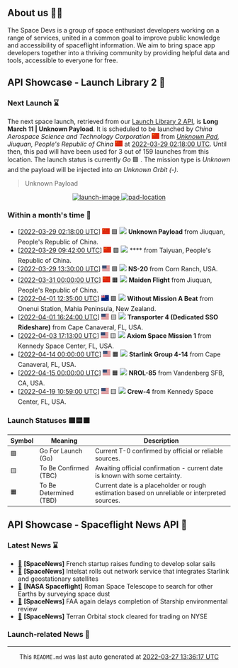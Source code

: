 ## About us 🧑‍🚀
The Space Devs is a group of space enthusiast developers working on a range of
services, united in a common goal to improve public knowledge and accessibility
of spaceflight information. We aim to bring space app developers together into a
thriving community by providing helpful data and tools, accessible to everyone
for free.

## API Showcase - Launch Library 2 🚀

### Next Launch ⌛
The next space launch, retrieved from our
<a href="https://thespacedevs.com/llapi">Launch Library 2 API</a>, is
**Long March 11 | Unknown Payload**. It is scheduled to be launched by *China Aerospace Science and Technology Corporation*
<img width="17" src="https://raw.githubusercontent.com/lipis/flag-icons/main/flags/4x3/cn.svg" />
from *<a href="https://en.wikipedia.org/wiki/Jiuquan_Satellite_Launch_Center">Unknown Pad</a>, Jiuquan, People's Republic of China*
<img width="17" src="https://raw.githubusercontent.com/lipis/flag-icons/main/flags/4x3/cn.svg" />
at <a href="https://www.timeanddate.com/worldclock/fixedtime.html?iso=20220329T021800">2022-03-29 02:18:00 UTC</a>.  Until
then, this pad will have been used for 3
out of 159 launches from this location. The launch status is currently
*Go* 🟩 . The mission type is
*Unknown* and the payload will be injected
into *an Unknown Orbit
(-)*.
<br>
<blockquote>
  Unknown Payload
</blockquote>

<p float="left" align="center">
  <a href="https://en.wikipedia.org/wiki/Long_March_11" >
    <img alt="launch-image" height="200" src="https://spacelaunchnow-prod-east.nyc3.digitaloceanspaces.com/media/launcher_images/long2520march252011_image_20190222031217.jpeg" />
  </a>
  <a href="http://maps.google.com/maps?q=40.9605556,100.2961393" >
    <img alt="pad-location" height="200" src="https://spacelaunchnow-prod-east.nyc3.digitaloceanspaces.com/media/launch_images/location_17_20200803142429.jpg"  />
  </a>
</p>

### Within a month's time 📅
- \[<a href="https://www.timeanddate.com/worldclock/fixedtime.html?iso=20220329T021800">2022-03-29 02:18:00 UTC</a>\]  <img width="17" src="https://raw.githubusercontent.com/lipis/flag-icons/main/flags/4x3/cn.svg" /> 🟩  <a href="https://www.google.com/calendar/render?action=TEMPLATE&text=Long March 11 | Unknown Payload&location=Jiuquan, People&#x27;s Republic of China&dates=20220329T021800Z%2F20220329T025000Z"><img border="0" width="15" src="https://upload.wikimedia.org/wikipedia/commons/a/a5/Google_Calendar_icon_%282020%29.svg"></a> **Unknown Payload** from Jiuquan, People's Republic of China.
- \[<a href="https://www.timeanddate.com/worldclock/fixedtime.html?iso=20220329T094200">2022-03-29 09:42:00 UTC</a>\]  <img width="17" src="https://raw.githubusercontent.com/lipis/flag-icons/main/flags/4x3/cn.svg" /> 🟩  <a href="https://www.google.com/calendar/render?action=TEMPLATE&text=Long March 6 | Unknown Payload&location=Taiyuan, People&#x27;s Republic of China&dates=20220329T094200Z%2F20220329T102000Z"><img border="0" width="15" src="https://upload.wikimedia.org/wikipedia/commons/a/a5/Google_Calendar_icon_%282020%29.svg"></a> **** from Taiyuan, People's Republic of China.
- \[<a href="https://www.timeanddate.com/worldclock/fixedtime.html?iso=20220329T133000">2022-03-29 13:30:00 UTC</a>\]  <img width="17" src="https://raw.githubusercontent.com/lipis/flag-icons/main/flags/4x3/us.svg" /> 🟩  <a href="https://www.google.com/calendar/render?action=TEMPLATE&text=New Shepard | NS-20&location=Corn Ranch, USA&dates=20220329T133000Z%2F20220329T163000Z"><img border="0" width="15" src="https://upload.wikimedia.org/wikipedia/commons/a/a5/Google_Calendar_icon_%282020%29.svg"></a> **NS-20** from Corn Ranch, USA.
- \[<a href="https://www.timeanddate.com/worldclock/fixedtime.html?iso=20220331T000000">2022-03-31 00:00:00 UTC</a>\]  <img width="17" src="https://raw.githubusercontent.com/lipis/flag-icons/main/flags/4x3/cn.svg" /> 🟧  <a href="https://www.google.com/calendar/render?action=TEMPLATE&text=Zhuque-2 | Maiden Flight&location=Jiuquan, People&#x27;s Republic of China&dates=20220331T000000Z%2F20220331T000000Z"><img border="0" width="15" src="https://upload.wikimedia.org/wikipedia/commons/a/a5/Google_Calendar_icon_%282020%29.svg"></a> **Maiden Flight** from Jiuquan, People's Republic of China.
- \[<a href="https://www.timeanddate.com/worldclock/fixedtime.html?iso=20220401T123500">2022-04-01 12:35:00 UTC</a>\]  <img width="17" src="https://raw.githubusercontent.com/lipis/flag-icons/main/flags/4x3/nz.svg" /> 🟩  <a href="https://www.google.com/calendar/render?action=TEMPLATE&text=Electron | Without Mission A Beat&location=Onenui Station, Mahia Peninsula, New Zealand&dates=20220401T123500Z%2F20220401T123500Z"><img border="0" width="15" src="https://upload.wikimedia.org/wikipedia/commons/a/a5/Google_Calendar_icon_%282020%29.svg"></a> **Without Mission A Beat** from Onenui Station, Mahia Peninsula, New Zealand.
- \[<a href="https://www.timeanddate.com/worldclock/fixedtime.html?iso=20220401T162400">2022-04-01 16:24:00 UTC</a>\]  <img width="17" src="https://raw.githubusercontent.com/lipis/flag-icons/main/flags/4x3/us.svg" /> 🟨  <a href="https://www.google.com/calendar/render?action=TEMPLATE&text=Falcon 9 Block 5 | Transporter 4 (Dedicated SSO Rideshare)&location=Cape Canaveral, FL, USA&dates=20220401T162400Z%2F20220401T162400Z"><img border="0" width="15" src="https://upload.wikimedia.org/wikipedia/commons/a/a5/Google_Calendar_icon_%282020%29.svg"></a> **Transporter 4 (Dedicated SSO Rideshare)** from Cape Canaveral, FL, USA.
- \[<a href="https://www.timeanddate.com/worldclock/fixedtime.html?iso=20220403T171300">2022-04-03 17:13:00 UTC</a>\]  <img width="17" src="https://raw.githubusercontent.com/lipis/flag-icons/main/flags/4x3/us.svg" /> 🟨  <a href="https://www.google.com/calendar/render?action=TEMPLATE&text=Falcon 9 Block 5 | Axiom Space Mission 1&location=Kennedy Space Center, FL, USA&dates=20220403T171300Z%2F20220403T171300Z"><img border="0" width="15" src="https://upload.wikimedia.org/wikipedia/commons/a/a5/Google_Calendar_icon_%282020%29.svg"></a> **Axiom Space Mission 1** from Kennedy Space Center, FL, USA.
- \[<a href="https://www.timeanddate.com/worldclock/fixedtime.html?iso=20220414T000000">2022-04-14 00:00:00 UTC</a>\]  <img width="17" src="https://raw.githubusercontent.com/lipis/flag-icons/main/flags/4x3/us.svg" /> 🟧  <a href="https://www.google.com/calendar/render?action=TEMPLATE&text=Falcon 9 Block 5 | Starlink Group 4-14&location=Cape Canaveral, FL, USA&dates=20220414T000000Z%2F20220414T000000Z"><img border="0" width="15" src="https://upload.wikimedia.org/wikipedia/commons/a/a5/Google_Calendar_icon_%282020%29.svg"></a> **Starlink Group 4-14** from Cape Canaveral, FL, USA.
- \[<a href="https://www.timeanddate.com/worldclock/fixedtime.html?iso=20220415T000000">2022-04-15 00:00:00 UTC</a>\]  <img width="17" src="https://raw.githubusercontent.com/lipis/flag-icons/main/flags/4x3/us.svg" /> 🟧  <a href="https://www.google.com/calendar/render?action=TEMPLATE&text=Falcon 9 Block 5 | NROL-85&location=Vandenberg SFB, CA, USA&dates=20220415T000000Z%2F20220415T000000Z"><img border="0" width="15" src="https://upload.wikimedia.org/wikipedia/commons/a/a5/Google_Calendar_icon_%282020%29.svg"></a> **NROL-85** from Vandenberg SFB, CA, USA.
- \[<a href="https://www.timeanddate.com/worldclock/fixedtime.html?iso=20220419T105900">2022-04-19 10:59:00 UTC</a>\]  <img width="17" src="https://raw.githubusercontent.com/lipis/flag-icons/main/flags/4x3/us.svg" /> 🟨  <a href="https://www.google.com/calendar/render?action=TEMPLATE&text=Falcon 9 Block 5 | Crew-4&location=Kennedy Space Center, FL, USA&dates=20220419T105900Z%2F20220419T105900Z"><img border="0" width="15" src="https://upload.wikimedia.org/wikipedia/commons/a/a5/Google_Calendar_icon_%282020%29.svg"></a> **Crew-4** from Kennedy Space Center, FL, USA.


### Launch Statuses 🟩🟨🟧
<p align="center">
    <table class="tg">
    <thead>
      <tr>
        <th class="tg-0pky">Symbol</th>
        <th class="tg-0pky">Meaning</th>
        <th class="tg-0pky">Description</th>
      </tr>
    </thead>
    <tbody>
      <tr>
        <td class="tg-0pky">🟩</td>
        <td class="tg-0pky">Go For Launch (Go)</td>
        <td class="tg-0pky">Current T-0 confirmed by official or reliable sources.</td>
      </tr>
      <tr>
        <td class="tg-0pky">🟨</td>
        <td class="tg-0pky">To Be Confirmed (TBC)</td>
        <td class="tg-0pky">Awaiting official confirmation - current date is known with some certainty.</td>
      </tr>
      <tr>
        <td class="tg-0pky">🟧</td>
        <td class="tg-0pky">To Be Determined (TBD)</td>
        <td class="tg-0pky">Current date is a placeholder or rough estimation based on unreliable or interpreted sources.</td>
      </tr>
    </tbody>
    </table>
</p>

## API Showcase - Spaceflight News API 📰

### Latest News ⌛
- <a href="https://spacenews.com/french-startup-raises-funding-to-develop-solar-sails/" >🔗</a> **[SpaceNews]** French startup raises funding to develop solar sails
- <a href="https://spacenews.com/intelsat-rolls-out-network-service-that-integrates-starlink-and-geostationary-satellites/" >🔗</a> **[SpaceNews]** Intelsat rolls out network service that integrates Starlink and geostationary satellites
- <a href="https://www.nasaspaceflight.com/2022/03/roman-space-telescope/" >🔗</a> **[NASA Spaceflight]** Roman Space Telescope to search for other Earths by surveying space dust
- <a href="https://spacenews.com/faa-again-delays-completion-of-starship-environmental-review/" >🔗</a> **[SpaceNews]** FAA again delays completion of Starship environmental review
- <a href="https://spacenews.com/terran-orbital-merger-completed/" >🔗</a> **[SpaceNews]** Terran Orbital stock cleared for trading on NYSE


### Launch-related News 🚀



<hr>
  <div align="center">
  This <code>README.md</code> was last auto generated at <a href="https://www.timeanddate.com/worldclock/fixedtime.html?iso=20220327T133617">2022-03-27 13:36:17 UTC</a>
  <br>
  <!-- <a href="https://medium.com/@g.h.garrett" target="_blank">Learn to add space launches to your profile here!</a> -->
</div>